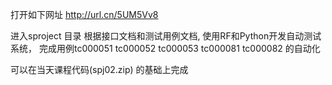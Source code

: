 打开如下网址 http://url.cn/5UM5Vv8

进入sproject 目录
根据接口文档和测试用例文档, 使用RF和Python开发自动测试系统，
完成用例tc000051 tc000052 tc000053 tc000081 tc000082 的自动化

可以在当天课程代码(spj02.zip) 的基础上完成

